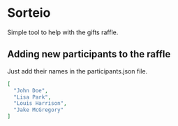 # Sorteio
Simple tool to help with the gifts raffle.


## Adding new participants to the raffle

Just add their names in the participants.json file.

```json
[
  "John Doe",
  "Lisa Park",
  "Louis Harrison",
  "Jake McGregory"
]
```
